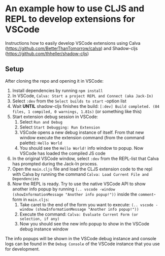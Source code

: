 # An example how to use CLJS and REPL to develop extensions for VSCode

Instructions how to easily develop VSCode extensions using Calva (https://github.com/BetterThanTomorrow/calva) and Shadow-cljs (https://github.com/thheller/shadow-cljs)

## Setup

After cloning the repo and opening it in VSCode:

1. Install dependencies by running `npm install`
2. In VSCode, `Calva: Start a project REPL and Connect (aka Jack-In)`
3. Select `:dev` from the `Select builds to start` -option list
4. Wait **UNTIL** shadow-cljs finishes the build: `[:dev] Build completed. (84 files, 1 compiled, 0 warnings, 1.81s)` (or something like this)
5. Start extension debug session in VSCode:
   1. Select `Run and Debug`
   2. Select `Start Debugging: Run Extension`
   3. VSCode opens a new debug instance of itself. From that new window execute the extension command (from the command palette): `Hello World`
   4. You should see the `Hello World!` info window to popup. Now VSCode has loaded the compiled JS code
6. In the original VSCode window, select `:dev` from the REPL-list that Calva has prompted during the Jack-In process.
7. Open the `main.cljs` file and load the CLJS extension code to the repl with Calva by running the command `Calva: Load Current File and Dependencies`
8. Now the REPL is ready. Try to use the native VSCode API to show another info popup by running `(.. vscode -window (showInformationMessage "Another info popup!"))` inside the `comment`-form in `main.cljs`:
   1. Take caret to the end of the form you want to execute: `(.. vscode -window (showInformationMessage "Another info popup!"))`
   2. Execute the command: `Calva: Evaluate Current Form (or selection, if any)`
   3. Now you should see the new info popup to show in the VSCode debug instance window

The info popups will be shown in the VSCode debug instance and console logs can be found in the `Debug Console` of the VSCode instance that you use for development.
